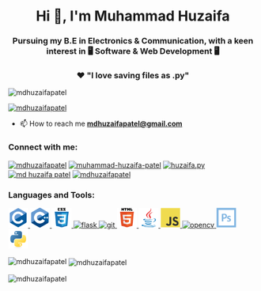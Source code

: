 <h1 align="center">Hi 👋, I'm Muhammad Huzaifa</h1>
<h3 align="center">Pursuing my B.E in Electronics & Communication, with a keen interest in 🖥️ Software & Web Development 🖥️ </h3>
<h3 align="center">❤️ "I love saving files as .py"</h3>


<p align="left"> <img src="https://komarev.com/ghpvc/?username=mdhuzaifapatel&label=Profile%20views&color=0e75b6&style=flat" alt="mdhuzaifapatel" /> </p>

<p align="left"> <a href="https://twitter.com/mdhuzaifapatel" target="blank"><img src="https://img.shields.io/twitter/follow/mdhuzaifapatel?logo=twitter&style=for-the-badge" alt="mdhuzaifapatel" /></a> </p>

- 📫 How to reach me **mdhuzaifapatel@gmail.com**

<h3 align="left">Connect with me:</h3>
<p align="left">
<a href="https://twitter.com/mdhuzaifapatel" target="blank"><img align="center" src="https://raw.githubusercontent.com/rahuldkjain/github-profile-readme-generator/master/src/images/icons/Social/twitter.svg" alt="mdhuzaifapatel" height="30" width="40" /></a>
<a href="https://linkedin.com/in/muhammad-huzaifa-patel" target="blank"><img align="center" src="https://raw.githubusercontent.com/rahuldkjain/github-profile-readme-generator/master/src/images/icons/Social/linked-in-alt.svg" alt="muhammad-huzaifa-patel" height="30" width="40" /></a>
<a href="https://instagram.com/huzaifa.py" target="blank"><img align="center" src="https://raw.githubusercontent.com/rahuldkjain/github-profile-readme-generator/master/src/images/icons/Social/instagram.svg" alt="huzaifa.py" height="30" width="40" /></a>
<a href="https://www.youtube.com/@MdHuzaifaPatel" target="blank"><img align="center" src="https://raw.githubusercontent.com/rahuldkjain/github-profile-readme-generator/master/src/images/icons/Social/youtube.svg" alt="md huzaifa patel" height="30" width="40" /></a>
<a href="https://www.hackerrank.com/mdhuzaifapatel" target="blank"><img align="center" src="https://raw.githubusercontent.com/rahuldkjain/github-profile-readme-generator/master/src/images/icons/Social/hackerrank.svg" alt="mdhuzaifapatel" height="30" width="40" /></a>
</p>

<h3 align="left">Languages and Tools:</h3>
<p align="left"> <a href="https://www.cprogramming.com/" target="_blank" rel="noreferrer"> <img src="https://raw.githubusercontent.com/devicons/devicon/master/icons/c/c-original.svg" alt="c" width="40" height="40"/> </a> <a href="https://www.w3schools.com/cpp/" target="_blank" rel="noreferrer"> <img src="https://raw.githubusercontent.com/devicons/devicon/master/icons/cplusplus/cplusplus-original.svg" alt="cplusplus" width="40" height="40"/> </a> <a href="https://www.w3schools.com/css/" target="_blank" rel="noreferrer"> <img src="https://raw.githubusercontent.com/devicons/devicon/master/icons/css3/css3-original-wordmark.svg" alt="css3" width="40" height="40"/> </a> <a href="https://flask.palletsprojects.com/" target="_blank" rel="noreferrer"> <img src="https://www.vectorlogo.zone/logos/pocoo_flask/pocoo_flask-icon.svg" alt="flask" width="40" height="40"/> </a> <a href="https://git-scm.com/" target="_blank" rel="noreferrer"> <img src="https://www.vectorlogo.zone/logos/git-scm/git-scm-icon.svg" alt="git" width="40" height="40"/> </a> <a href="https://www.w3.org/html/" target="_blank" rel="noreferrer"> <img src="https://raw.githubusercontent.com/devicons/devicon/master/icons/html5/html5-original-wordmark.svg" alt="html5" width="40" height="40"/> </a> <a href="https://www.java.com" target="_blank" rel="noreferrer"> <img src="https://raw.githubusercontent.com/devicons/devicon/master/icons/java/java-original.svg" alt="java" width="40" height="40"/> </a> <a href="https://developer.mozilla.org/en-US/docs/Web/JavaScript" target="_blank" rel="noreferrer"> <img src="https://raw.githubusercontent.com/devicons/devicon/master/icons/javascript/javascript-original.svg" alt="javascript" width="40" height="40"/> </a> <a href="https://opencv.org/" target="_blank" rel="noreferrer"> <img src="https://www.vectorlogo.zone/logos/opencv/opencv-icon.svg" alt="opencv" width="40" height="40"/> </a> <a href="https://www.photoshop.com/en" target="_blank" rel="noreferrer"> <img src="https://raw.githubusercontent.com/devicons/devicon/master/icons/photoshop/photoshop-line.svg" alt="photoshop" width="40" height="40"/> </a> <a href="https://www.python.org" target="_blank" rel="noreferrer"> <img src="https://raw.githubusercontent.com/devicons/devicon/master/icons/python/python-original.svg" alt="python" width="40" height="40"/> </a> </p>

<p><img align="left" src="https://github-readme-stats.vercel.app/api/top-langs?username=mdhuzaifapatel&show_icons=true&locale=en&layout=compact" alt="mdhuzaifapatel" /></p>

<p>&nbsp;<img align="center" src="https://github-readme-stats.vercel.app/api?username=mdhuzaifapatel&show_icons=true&locale=en" alt="mdhuzaifapatel" /></p>

<p><img align="center" src="https://github-readme-streak-stats.herokuapp.com/?user=mdhuzaifapatel&" alt="mdhuzaifapatel" /></p>

